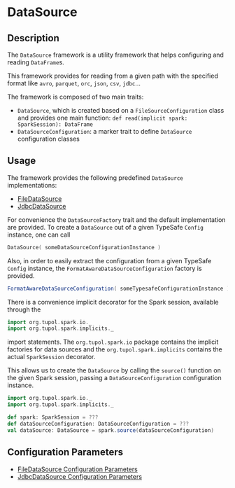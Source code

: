 # DataSource


## Description

The `DataSource` framework is a utility framework that helps configuring and reading `DataFrame`s.

This framework provides for reading from a given path with the specified format like `avro`, `parquet`, `orc`, `json`,
`csv`, `jdbc`...

The framework is composed of two main traits:
- `DataSource`, which is created based on a `FileSourceConfiguration` class and provides one main function:
    `def read(implicit spark: SparkSession): DataFrame`
- `DataSourceConfiguration`: a marker trait to define `DataSource` configuration classes


## Usage

The framework provides the following predefined `DataSource` implementations:

- [FileDataSource](file-data-source.md)
- [JdbcDataSource](jdbc-data-source.md)

For convenience the `DataSourceFactory` trait and the default implementation are provided.
To create a `DataSource` out of a given TypeSafe `Config` instance, one can call

```scala
DataSource( someDataSourceConfigurationInstance )
```

Also, in order to easily extract the configuration from a given TypeSafe `Config` instance,
the `FormatAwareDataSourceConfiguration` factory is provided.

```scala
FormatAwareDataSourceConfiguration( someTypesafeConfigurationInstance )
```

There is a convenience implicit decorator for the Spark session, available through the
```scala
import org.tupol.spark.io._
import org.tupol.spark.implicits._
```
import statements.
The `org.tupol.spark.io` package contains the implicit factories for data sources and the `org.tupol.spark.implicits`
contains the actual `SparkSession` decorator.

This allows us to create the `DataSource` by calling the `source()` function on the given Spark session,
passing a `DataSourceConfiguration`  configuration instance.

```scala
import org.tupol.spark.io._
import org.tupol.spark.implicits._

def spark: SparkSession = ???
def dataSourceConfiguration: DataSourceConfiguration = ???
val dataSource: DataSource = spark.source(dataSourceConfiguration)
```


## Configuration Parameters

- [FileDataSource Configuration Parameters](file-data-source.md#configuration-parameters)
- [JdbcDataSource Configuration Parameters](jdbc-data-source.md#configuration-parameters)
